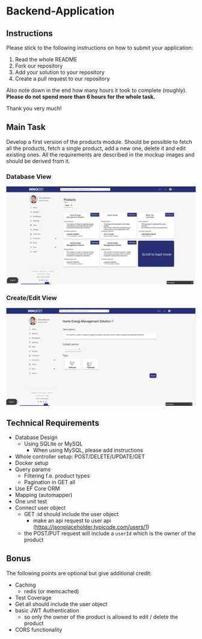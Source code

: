 # Backend-Application
## Instructions
Please stick to the following instructions on how to submit your application:
1. Read the whole README
2. Fork our repository
3. Add your solution to your repository
4. Create a pull request to our repository

Also note down in the end how many hours it took to complete (roughly). **Please do not spend more than 6 hours for the whole task.**

Thank you very much!

## Main Task
Develop a first version of the products module. Should be possible to fetch all the products, fetch a single product, add a new one, delete it and edit existing ones. All the requirements are described in the mockup images and should be derived from it.
### Database View
![Database View](images/database_view.jpg)
### Create/Edit View
![Edit View](images/edit_view.jpg)

## Technical Requirements
* Database Design
    * Using SQLite or MySQL
        - When using MySQL, please add instructions
* Whole controller setup: POST/DELETE/UPDATE/GET
* Docker setup
* Query params
    * Filtering f.e. product types
    * Pagination in GET all
* Use EF Core ORM
* Mapping (automapper)
* One unit test
* Connect user object
    * GET :id should include the user object
      * make an api request to user api (https://jsonplaceholder.typicode.com/users/1)
    * the POST/PUT request will include a `userId` which is the owner of the product

## Bonus
The following points are optional but give additional credit:
* Caching
    * redis (or memcached)
* Test Coverage
* Get all should include the user object
* basic JWT Authentication
    * so only the owner of the product is allowed to edit / delete the product
* CORS functionality